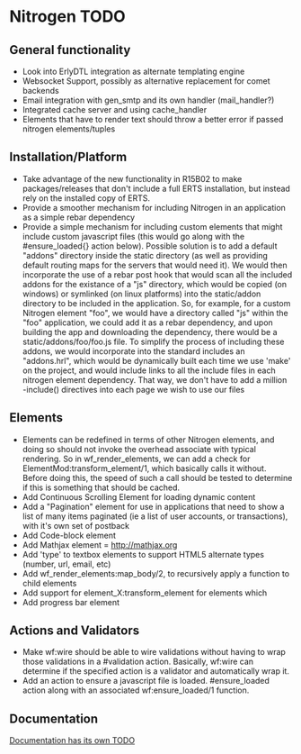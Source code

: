 # Nitrogen TODO

## General functionality

* Look into ErlyDTL integration as alternate templating engine
* Websocket Support, possibly as alternative replacement for comet backends
* Email integration with gen\_smtp and its own handler (mail\_handler?)
* Integrated cache server and using cache\_handler
* Elements that have to render text should throw a better error if passed nitrogen elements/tuples

## Installation/Platform

* Take advantage of the new functionality in R15B02 to make packages/releases that don't include a full ERTS installation, but instead rely on the installed copy of ERTS. 
* Provide a smoother mechanism for including Nitrogen in an application as a simple rebar dependency
* Provide a simple mechanism for including custom elements that might include custom javascript files (this would go along with the #ensure\_loaded{} action below). Possible solution is to add a default "addons" directory inside the static directory (as well as providing default routing maps for the servers that would need it). We would then incorporate the use of a rebar post hook that would scan all the included addons for the existance of a "js" directory, which would be copied (on windows) or symlinked (on linux platforms) into the static/addon directory to be included in the application. So, for example, for a custom Nitrogen element "foo", we would have a directory called "js" within the "foo" application, we could add it as a rebar dependency, and upon building the app and downloading the dependency, there would be a static/addons/foo/foo.js file.  To simplify the process of including these addons, we would incorporate into the standard includes an "addons.hrl", which would be dynamically built each time we use 'make' on the project, and would include links to all the include files in each nitrogen element dependency. That way, we don't have to add a million -include() directives into each page we wish to use our files

## Elements

* Elements can be redefined in terms of other Nitrogen elements, and doing so should not invoke the overhead associate with typical rendering. So in wf\_render\_elements, we can add a check for ElementMod:transform\_element/1, which basically calls it without.  Before doing this, the speed of such a call should be tested to determine if this is something that should be cached.
* Add Continuous Scrolling Element for loading dynamic content
* Add a "Pagination" element for use in applications that need to show a list of many items paginated (ie a list of user accounts, or transactions), with it's own set of postback
* Add Code-block element
* Add Mathjax element = http://mathjax.org
* Add 'type' to textbox elements to support HTML5 alternate types (number, url, email, etc)
* Add wf\_render\_elements:map\_body/2, to recursively apply a function to child elements
* Add support for element\_X:transform\_element for elements which 
* Add progress bar element

## Actions and Validators

* Make wf:wire should be able to wire validations without having to wrap those validations in a #validation action. Basically, wf:wire can determine if the specified action is a validator and automatically wrap it.
* Add an action to ensure a javascript file is loaded. #ensure\_loaded action along with an associated wf:ensure\_loaded/1 function.

## Documentation

[Documentation has its own TODO](https://github.com/nitrogen/nitrogen_core/blob/master/doc/org-mode/README.markdown)
